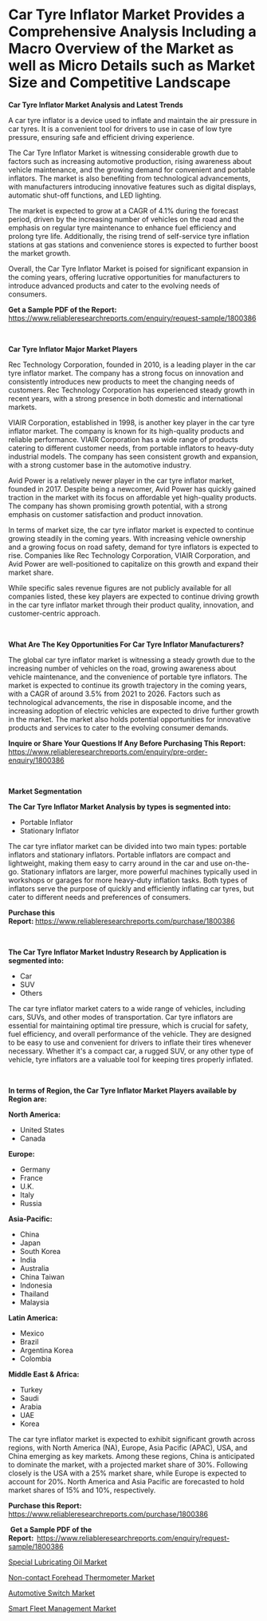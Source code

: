 <p><h1>Car Tyre Inflator Market Provides a Comprehensive Analysis Including a Macro Overview of the Market as well as Micro Details such as Market Size and Competitive Landscape</h1></p><p><strong>Car Tyre Inflator Market Analysis and Latest Trends</strong></p>
<p><p>A car tyre inflator is a device used to inflate and maintain the air pressure in car tyres. It is a convenient tool for drivers to use in case of low tyre pressure, ensuring safe and efficient driving experience.</p><p>The Car Tyre Inflator Market is witnessing considerable growth due to factors such as increasing automotive production, rising awareness about vehicle maintenance, and the growing demand for convenient and portable inflators. The market is also benefiting from technological advancements, with manufacturers introducing innovative features such as digital displays, automatic shut-off functions, and LED lighting.</p><p>The market is expected to grow at a CAGR of 4.1% during the forecast period, driven by the increasing number of vehicles on the road and the emphasis on regular tyre maintenance to enhance fuel efficiency and prolong tyre life. Additionally, the rising trend of self-service tyre inflation stations at gas stations and convenience stores is expected to further boost the market growth.</p><p>Overall, the Car Tyre Inflator Market is poised for significant expansion in the coming years, offering lucrative opportunities for manufacturers to introduce advanced products and cater to the evolving needs of consumers.</p></p>
<p><strong>Get a Sample PDF of the Report:&nbsp;</strong> <a href="https://www.reliableresearchreports.com/enquiry/request-sample/1800386">https://www.reliableresearchreports.com/enquiry/request-sample/1800386</a></p>
<p>&nbsp;</p>
<p><strong>Car Tyre Inflator Major Market Players</strong></p>
<p><p>Rec Technology Corporation, founded in 2010, is a leading player in the car tyre inflator market. The company has a strong focus on innovation and consistently introduces new products to meet the changing needs of customers. Rec Technology Corporation has experienced steady growth in recent years, with a strong presence in both domestic and international markets.</p><p>VIAIR Corporation, established in 1998, is another key player in the car tyre inflator market. The company is known for its high-quality products and reliable performance. VIAIR Corporation has a wide range of products catering to different customer needs, from portable inflators to heavy-duty industrial models. The company has seen consistent growth and expansion, with a strong customer base in the automotive industry.</p><p>Avid Power is a relatively newer player in the car tyre inflator market, founded in 2017. Despite being a newcomer, Avid Power has quickly gained traction in the market with its focus on affordable yet high-quality products. The company has shown promising growth potential, with a strong emphasis on customer satisfaction and product innovation.</p><p>In terms of market size, the car tyre inflator market is expected to continue growing steadily in the coming years. With increasing vehicle ownership and a growing focus on road safety, demand for tyre inflators is expected to rise. Companies like Rec Technology Corporation, VIAIR Corporation, and Avid Power are well-positioned to capitalize on this growth and expand their market share.</p><p>While specific sales revenue figures are not publicly available for all companies listed, these key players are expected to continue driving growth in the car tyre inflator market through their product quality, innovation, and customer-centric approach.</p></p>
<p>&nbsp;</p>
<p><strong>What Are The Key Opportunities For Car Tyre Inflator Manufacturers?</strong></p>
<p><p>The global car tyre inflator market is witnessing a steady growth due to the increasing number of vehicles on the road, growing awareness about vehicle maintenance, and the convenience of portable tyre inflators. The market is expected to continue its growth trajectory in the coming years, with a CAGR of around 3.5% from 2021 to 2026. Factors such as technological advancements, the rise in disposable income, and the increasing adoption of electric vehicles are expected to drive further growth in the market. The market also holds potential opportunities for innovative products and services to cater to the evolving consumer demands.</p></p>
<p><strong>Inquire or Share Your Questions If Any Before Purchasing This Report:</strong> <a href="https://www.reliableresearchreports.com/enquiry/pre-order-enquiry/1800386">https://www.reliableresearchreports.com/enquiry/pre-order-enquiry/1800386</a></p>
<p>&nbsp;</p>
<p><strong>Market Segmentation</strong></p>
<p><strong>The Car Tyre Inflator Market Analysis by types is segmented into:</strong></p>
<p><ul><li>Portable Inflator</li><li>Stationary Inflator</li></ul></p>
<p><p>The car tyre inflator market can be divided into two main types: portable inflators and stationary inflators. Portable inflators are compact and lightweight, making them easy to carry around in the car and use on-the-go. Stationary inflators are larger, more powerful machines typically used in workshops or garages for more heavy-duty inflation tasks. Both types of inflators serve the purpose of quickly and efficiently inflating car tyres, but cater to different needs and preferences of consumers.</p></p>
<p><strong>Purchase this Report:&nbsp;</strong><a href="https://www.reliableresearchreports.com/purchase/1800386">https://www.reliableresearchreports.com/purchase/1800386</a></p>
<p>&nbsp;</p>
<p><strong>The Car Tyre Inflator Market Industry Research by Application is segmented into:</strong></p>
<p><ul><li>Car</li><li>SUV</li><li>Others</li></ul></p>
<p><p>The car tyre inflator market caters to a wide range of vehicles, including cars, SUVs, and other modes of transportation. Car tyre inflators are essential for maintaining optimal tire pressure, which is crucial for safety, fuel efficiency, and overall performance of the vehicle. They are designed to be easy to use and convenient for drivers to inflate their tires whenever necessary. Whether it's a compact car, a rugged SUV, or any other type of vehicle, tyre inflators are a valuable tool for keeping tires properly inflated.</p></p>
<p>&nbsp;</p>
<p><strong>In terms of Region, the Car Tyre Inflator Market Players available by Region are:</strong></p>
<p>
    <p> <strong> North America: </strong>
        <ul>
            <li>United States</li>
            <li>Canada</li>
        </ul>
        </p> 
    <p> <strong> Europe: </strong>
        <ul>
            <li>Germany</li>
            <li>France</li>
            <li>U.K.</li>
            <li>Italy</li>
            <li>Russia</li>
        </ul>
        </p> 
    <p> <strong> Asia-Pacific: </strong>
        <ul>
            <li>China</li>
            <li>Japan</li>
            <li>South Korea</li>
            <li>India</li>
            <li>Australia</li>
            <li>China Taiwan</li>
            <li>Indonesia</li>
            <li>Thailand</li>
            <li>Malaysia</li>
        </ul>
        </p> 
    <p> <strong> Latin America: </strong>
        <ul>
            <li>Mexico</li>
            <li>Brazil</li>
            <li>Argentina Korea</li>
            <li>Colombia</li>
        </ul>
        </p> 
    <p> <strong> Middle East & Africa: </strong>
        <ul>
            <li>Turkey</li>
            <li>Saudi</li>
            <li>Arabia</li>
            <li>UAE</li>
            <li>Korea</li>
        </ul>
    </p>
    </p>
<p><p>The car tyre inflator market is expected to exhibit significant growth across regions, with North America (NA), Europe, Asia Pacific (APAC), USA, and China emerging as key markets. Among these regions, China is anticipated to dominate the market, with a projected market share of 30%. Following closely is the USA with a 25% market share, while Europe is expected to account for 20%. North America and Asia Pacific are forecasted to hold market shares of 15% and 10%, respectively.</p></p>
<p><strong>Purchase this Report: </strong><a href="https://www.reliableresearchreports.com/purchase/1800386">https://www.reliableresearchreports.com/purchase/1800386</a></p>
<p>&nbsp;<strong>Get a Sample PDF of the Report:&nbsp;&nbsp;</strong><a href="https://www.reliableresearchreports.com/enquiry/request-sample/1800386">https://www.reliableresearchreports.com/enquiry/request-sample/1800386</a></p>
<p><strong></strong></p>
<p><p><a href="https://view.publitas.com/reportprime-1/special-lubricating-oil-market-share-market-new-trends-analysis-report-by-type-by-application-by-end-use-by-region-and-segment-forecasts-2023-2030/">Special Lubricating Oil Market</a></p><p><a href="https://adventurous-uranium-ef9.notion.site/Decoding-the-Non-contact-Forehead-Thermometer-Market-A-Deep-Dive-into-the-Latest-Market-Trends-Mar-e3118032463e46f6a67d9663aeaa3547">Non-contact Forehead Thermometer Market</a></p><p><a href="https://github.com/eeaveuhhh/Market-Research-Report-List-1/blob/main/automotive-switch-market.md">Automotive Switch Market</a></p><p><a href="https://github.com/brentleyjimmiealvaradoz4l1rea/Market-Research-Report-List-1/blob/main/smart-fleet-management-market.md">Smart Fleet Management Market</a></p></p>